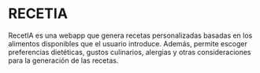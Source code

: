 # RECETIA
RecetIA es una webapp que genera recetas personalizadas basadas en los alimentos disponibles que el usuario introduce. Además, permite escoger preferencias dietéticas, gustos culinarios, alergias y otras consideraciones para la generación de las recetas.
